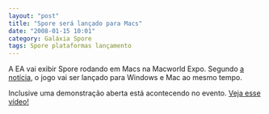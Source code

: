 ```yaml
---
layout: "post"
title: "Spore será lançado para Macs"
date: "2008-01-15 10:01"
category: Galáxia Spore
tags: Spore plataformas lançamento
---
```

A EA vai exibir Spore rodando em Macs na Macworld Expo. Segundo [a notícia](http://www.news.com/Coming-to-the-Mac-in-2008-Spore/2100-1043_3-6226087.html?tag=nefd.top), o jogo vai ser lançado para Windows e Mac ao mesmo tempo.

Inclusive uma demonstração aberta está acontecendo no evento. [Veja esse vídeo!](http://web.archive.org/web/20080515224659/http://www.gamevideos.com/video/id/17098)

